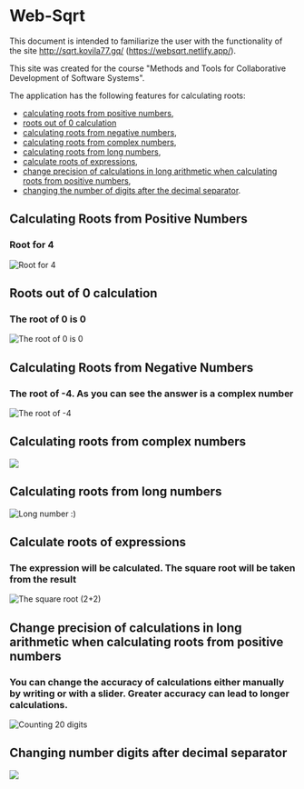 # Web-Sqrt
This document is intended to familiarize the user with the functionality of the site http://sqrt.kovila77.gq/ (https://websqrt.netlify.app/).

This site was created for the course "Methods and Tools for Collaborative Development of Software Systems".


The application has the following features for calculating roots:
- [calculating roots from positive numbers](#calculating-roots-from-positive-numbers),
- [roots out of 0 calculation](#Roots-out-of-0-calculation)
- [calculating roots from negative numbers](#calculating-roots-from-negative-numbers),
- [calculating roots from complex numbers](#calculating-roots-from-complex-numbers),
- [calculating roots from long numbers](#calculating-roots-from-long-numbers),
- [calculate roots of expressions](#calculate-roots-of-expressions),
- [change precision of calculations in long arithmetic when calculating roots from positive numbers](#change-precision-of-calculations-in-long-arithmetic-when-calculating-roots-from-positive-numbers),
- [changing the number of digits after the decimal separator](#changing-number-digits-after-decimal-separator).


## Calculating Roots from Positive Numbers
### Root for 4

![](https://imgur.com/elTcmfu.jpg "Root for 4")

## Roots out of 0 calculation
### The root of 0 is 0

![](https://imgur.com/jyDP5zJ.jpg "The root of 0 is 0")

## Calculating Roots from Negative Numbers
### The root of -4. As you can see the answer is a complex number

![](https://imgur.com/406qKlf.jpg "The root of -4")

## Calculating roots from complex numbers

![](https://imgur.com/EmEDvtr.jpg)

## Calculating roots from long numbers

![](https://imgur.com/LwsIOUF.jpg "Long number :)")

## Calculate roots of expressions
### The expression will be calculated. The square root will be taken from the result

![](https://imgur.com/cv3hobd.jpg "The square root (2+2)")

## Change precision of calculations in long arithmetic when calculating roots from positive numbers
### You can change the accuracy of calculations either manually by writing or with a slider. Greater accuracy can lead to longer calculations.

![](https://imgur.com/9ummSMw.jpg "Counting 20 digits")

## Changing number digits after decimal separator

![](https://imgur.com/lWpQpsm.jpg)
